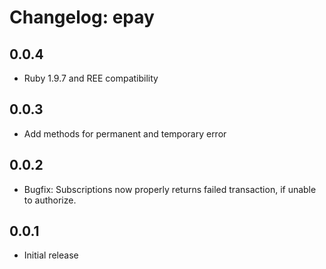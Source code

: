 # Changelog: epay

## 0.0.4
- Ruby 1.9.7 and REE compatibility

## 0.0.3
- Add methods for permanent and temporary error

## 0.0.2
- Bugfix: Subscriptions now properly returns failed transaction, if unable to authorize.

## 0.0.1
- Initial release
